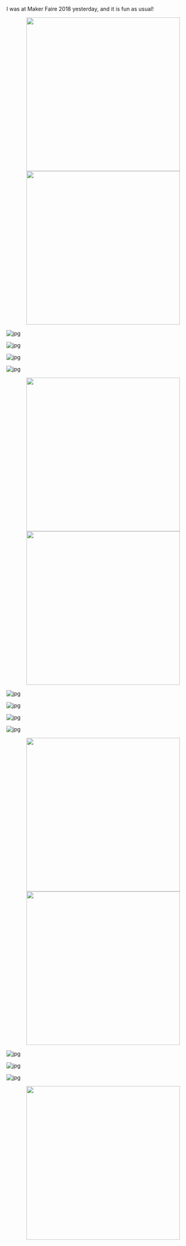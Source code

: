 I was at Maker Faire 2018 yesterday, and it is fun as usual! 


<center><img src="./figures/figure_1.jpg" height="400" /> </center>
<center><img src="./figures/figure_2.jpg" height="400" /> </center>

![jpg](./figures/figure_3.jpg)

![jpg](./figures/figure_4.jpg)

![jpg](./figures/figure_5.jpg)

![jpg](./figures/figure_6.jpg)

<center><img src="./figures/figure_7.jpg" height="400" /> </center>

<center><img src="./figures/figure_8.jpg" height="400" /> </center>

![jpg](./figures/figure_9.jpg)

![jpg](./figures/figure_10.jpg)

![jpg](./figures/figure_11.jpg)

![jpg](./figures/figure_12.jpg)

<center><img src="./figures/figure_13.jpg" height="400" /> </center>

<center><img src="./figures/figure_14.jpg" height="400" /> </center>

![jpg](./figures/figure_15.jpg)

![jpg](./figures/figure_16.jpg)

![jpg](./figures/figure_17.jpg)

<center><img src="./figures/figure_18.jpg" height="400" /> </center>
